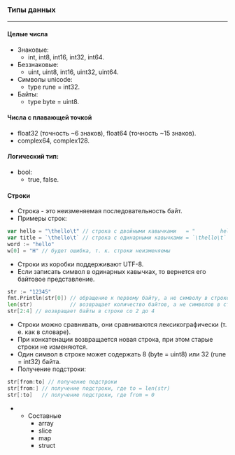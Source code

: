 ### Типы данных

---

#### Целые числа

* Знаковые:
    * int, int8, int16, int32, int64.
* Беззнаковые:
    * uint, uint8, int16, uint32, uint64.
* Символы unicode:
    * type rune = int32.
* Байты:
    * type byte = uint8.

#### Числа с плавающей точкой

* float32 (точность ~6 знаков), float64 (точность ~15 знаков).
* complex64, complex128.

#### Логический тип:

* bool:
    * true, false.

#### Строки

* Строка - это неизменяемая последовательность байт.
* Примеры строк:

```go
var hello = "\thello\t" // строка с двойными кавычками   = "        hello"
var title = `\thello\t` // строка с одинарными кавычками = `\thello\t`
word := "hello"
w[0] = "H" // будет ошибка, т. к. строки неизменяемы
```

* Строки из коробки поддерживают UTF-8.
* Если записать символ в одинарных кавычках, то вернется его байтовое представление.

```go
str := "12345"
fmt.Println(str[0]) // обращение к первому байту, а не символу в строке
len(str)            // возвращает количество байтов, а не символов в строке
str[2:4] // возвращает байты в строке со 2 до 4
```

* Строки можно сравнивать, они сравниваются лексикографически (т. е. как в словаре).
* При конкатенации возвращается новая строка, при этом старые строки не изменяются.
* Один символ в строке может содержать 8 (byte = uint8) или 32 (rune = int32) байта.
* Получение подстроки:

```go
str[from:to] // получение подстроки
str[from:] // получение подстроки, где to = len(str)
str[:to]   // получение подстроки, где from = 0
```

*
    * Составные
        * array
        * slice
        * map
        * struct
